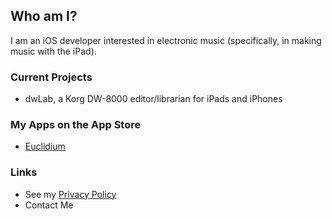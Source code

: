 ## Who am I?

I am an iOS developer interested in electronic music (specifically, in making music with the iPad).

### Current Projects

- dwLab, a Korg DW-8000 editor/librarian for iPads and iPhones

### My Apps on the App Store

- [Euclidium](/euclidium)

### Links

- See my [Privacy Policy](/privacy)
- Contact Me


